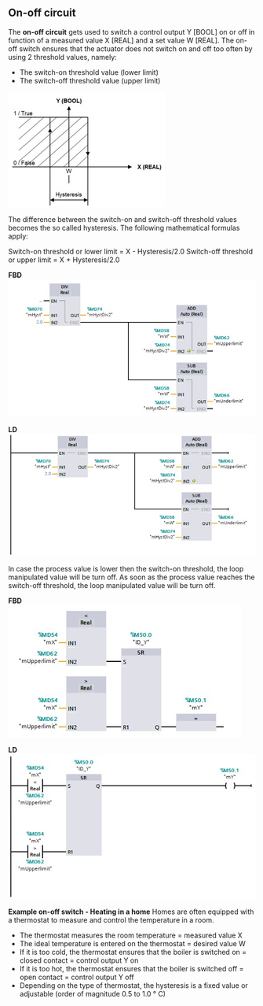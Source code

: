 ## On-off circuit
The **on-off circuit** gets used to switch a control output Y [BOOL] on or off in function of a measured value X [REAL] and a set value W [REAL]. The on-off switch ensures that the actuator does not switch on and off too often by using 2 threshold values, namely:
- The switch-on threshold value (lower limit)
- The switch-off threshold value (upper limit)

![ON_OFF](../Ad05/Images/ON-OFFeX.jpg)

The difference between the switch-on and switch-off threshold values becomes the so
called hysteresis. The following mathematical formulas apply:

Switch-on threshold or lower limit = X -  Hysteresis/2.0
Switch-off threshold or upper limit = X +  Hysteresis/2.0

 **FBD**
 ![Siemens Example](../Ad05/Images/SiemensEx1.jpg)



 **LD**
 ![Siemends Example](../Ad05/Images/SiemensEx2.jpg)

In case the process value is lower then the switch-on threshold, the loop manipulated value will be turn off.
As soon as the process value reaches the switch-off threshold, the loop manipulated value will be turn off.

**FBD**
![Siemends Example](../Ad05/Images/SiemensEx3.jpg)

**LD**
![Siemends Example](../Ad05/Images/SiemensEx4.jpg)


 **Example on-off switch - Heating in a home**
  Homes are often equipped with a thermostat to measure and control the temperature in a room.
  - The thermostat measures the room temperature = measured value X
  - The ideal temperature is entered on the thermostat = desired value W
  - If it is too cold, the thermostat ensures that the boiler is switched on = closed contact = control output Y on
  - If it is too hot, the thermostat ensures that the boiler is switched off = open contact = control output Y off
  - Depending on the type of thermostat, the hysteresis is a fixed value or adjustable (order of magnitude 0.5 to 1.0 ° C)
